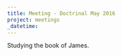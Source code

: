 ```yaml
---
title: Meeting - Doctrinal May 2016
project: meetings
_datetime:
---
```



Studying the book of James.